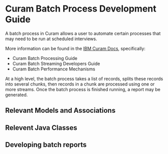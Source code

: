 # Curam Batch Process Development Guide

A batch process in Curam allows a user to automate certain processes that may need to be run at scheduled interviews.

More information can be found in the [IBM Curam Docs](https://www.ibm.com/support/pages/ibm-c%C3%BAram-social-program-management-pdf-library), specifically: 
- Curam Batch Processing Guide 
- Curam Batch Streaming Developers Guide
- Curam Batch Performance Mechanisms

At a high level, the batch process takes a list of records, splits these records into several chunks, then records in a chunk are processed using one or more streams. Once the batch process is finished running, a report may be generated.

## Relevant Models and Associations

## Relevent Java Classes

## Developing batch reports
